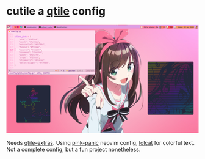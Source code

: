 # cutile a [qtile](http://www.qtile.org/) config
![image](pink-desktop.png)

Needs [qtile-extras](https://qtile-extras.readthedocs.io/en/latest/index.html).
Using [pink-panic](https://github.com/scysta/pink-panic.nvim) neovim config,
[lolcat](https://github.com/busyloop/lolcat) for colorful text. Not a complete config, but a fun project nonetheless.
